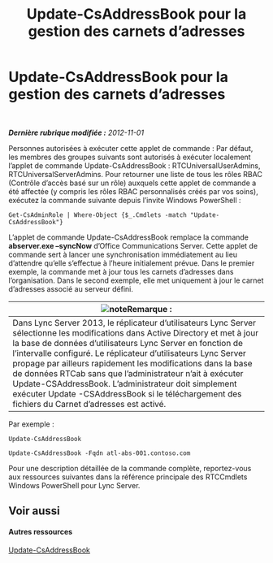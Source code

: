 ﻿---
title: Update-CsAddressBook pour la gestion des carnets d’adresses
TOCTitle: Update-CsAddressBook pour la gestion des carnets d’adresses
ms:assetid: 0ffd2ef8-201c-44aa-8c64-1c7b0eaa7d48
ms:mtpsurl: https://technet.microsoft.com/fr-fr/library/Gg429695(v=OCS.15)
ms:contentKeyID: 49296275
ms.date: 05/20/2016
mtps_version: v=OCS.15
ms.translationtype: HT
---

# Update-CsAddressBook pour la gestion des carnets d’adresses

 

_**Dernière rubrique modifiée :** 2012-11-01_

Personnes autorisées à exécuter cette applet de commande : Par défaut, les membres des groupes suivants sont autorisés à exécuter localement l’applet de commande Update-CsAddressBook : RTCUniversalUserAdmins, RTCUniversalServerAdmins. Pour retourner une liste de tous les rôles RBAC (Contrôle d’accès basé sur un rôle) auxquels cette applet de commande a été affectée (y compris les rôles RBAC personnalisés créés par vos soins), exécutez la commande suivante depuis l’invite Windows PowerShell :

    Get-CsAdminRole | Where-Object {$_.Cmdlets -match "Update-CsAddressBook"}

L’applet de commande Update-CsAddressBook remplace la commande **abserver.exe –syncNow** d’Office Communications Server. Cette applet de commande sert à lancer une synchronisation immédiatement au lieu d’attendre qu’elle s’effectue à l’heure initialement prévue. Dans le premier exemple, la commande met à jour tous les carnets d’adresses dans l’organisation. Dans le second exemple, elle met uniquement à jour le carnet d’adresses associé au serveur défini.

<table>
<thead>
<tr class="header">
<th><img src="images/Gg398920.note(OCS.15).gif" title="note" alt="note" />Remarque :</th>
</tr>
</thead>
<tbody>
<tr class="odd">
<td>Dans Lync Server 2013, le réplicateur d’utilisateurs Lync Server sélectionne les modifications dans Active Directory et met à jour la base de données d’utilisateurs Lync Server en fonction de l’intervalle configuré. Le réplicateur d’utilisateurs Lync Server propage par ailleurs rapidement les modifications dans la base de données RTCab sans que l’administrateur n’ait à exécuter Update-CSAddressBook. L’administrateur doit simplement exécuter Update -CSAddressBook si le téléchargement des fichiers du Carnet d’adresses est activé.</td>
</tr>
</tbody>
</table>


Par exemple :

    Update-CsAddressBook

    Update-CsAddressBook -Fqdn atl-abs-001.contoso.com

Pour une description détaillée de la commande complète, reportez-vous aux ressources suivantes dans la référence principale des RTCCmdlets Windows PowerShell pour Lync Server.

## Voir aussi

#### Autres ressources

[Update-CsAddressBook](https://docs.microsoft.com/en-us/powershell/module/skype/Update-CsAddressBook)

